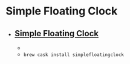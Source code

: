 # Simple Floating Clock
- [Simple Floating Clock](http://www.splook.com/Software/Simple_Floating_Clock.html)
  - 
  - 
  - `brew cask install simplefloatingclock`
